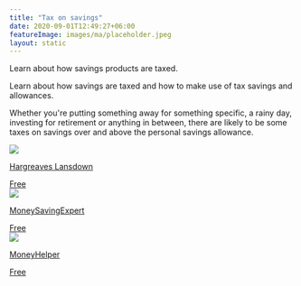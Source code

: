 ```yaml
---
title: "Tax on savings"
date: 2020-09-01T12:49:27+06:00
featureImage: images/ma/placeholder.jpeg
layout: static
---
```


Learn about how savings products are taxed.

Learn about how savings are taxed and how to make use of tax savings and allowances.

Whether you're putting something away for something specific, a rainy day, investing for retirement or anything in between, there are likely to be some taxes on savings over and above the personal savings allowance.

<a class="ma-link" href="https://www.hl.co.uk/investment-services/active-savings/insights/how-are-my-savings-taxed"><div class="ma-card ma-card-Wealth"><div class="ma-icon"><img src ="/images/Icon-check - wealth - opacity.svg"/></div><div class="ma-name"><p>Hargreaves Lansdown</p></div><div class="ma-paid-text"><span>Free</span></div></div></a><a class="ma-link" href="https://www.moneysavingexpert.com/savings/personal-savings-allowance/"><div class="ma-card ma-card-Wealth"><div class="ma-icon"><img src ="/images/Icon-check - wealth - opacity.svg"/></div><div class="ma-name"><p>MoneySavingExpert</p></div><div class="ma-paid-text"><span>Free</span></div></div></a><a class="ma-link" href="https://www.moneyhelper.org.uk/en/savings/types-of-savings/tax-on-savings-and-investments"><div class="ma-card ma-card-Wealth"><div class="ma-icon"><img src ="/images/Icon-check - wealth - opacity.svg"/></div><div class="ma-name"><p>MoneyHelper</p></div><div class="ma-paid-text"><span>Free</span></div></div></a>  

<br/><br/>






